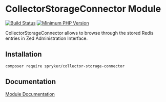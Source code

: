 # CollectorStorageConnector Module
[![Build Status](https://travis-ci.org/spryker/collector-storage-connector.svg)](https://travis-ci.org/spryker/collector-storage-connector)
[![Minimum PHP Version](https://img.shields.io/badge/php-%3E%3D%207.3-8892BF.svg)](https://php.net/)

CollectorStorageConnector allows to browse through the stored Redis entries in Zed Administration Interface.

## Installation

```
composer require spryker/collector-storage-connector
```

## Documentation

[Module Documentation](https://academy.spryker.com/developing_with_spryker/module_guide/infrastructure/collector/collector.html)
